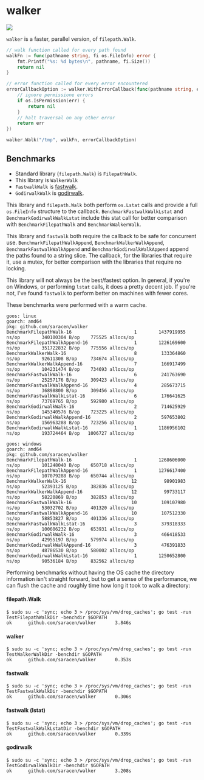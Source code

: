 # walker

[![](https://godoc.org/github.com/saracen/walker?status.svg)](http://godoc.org/github.com/saracen/walker)

`walker` is a faster, parallel version, of `filepath.Walk`.

```go
// walk function called for every path found
walkFn := func(pathname string, fi os.FileInfo) error {
    fmt.Printf("%s: %d bytes\n", pathname, fi.Size())
    return nil
}

// error function called for every error encountered
errorCallbackOption := walker.WithErrorCallback(func(pathname string, err error) error {
    // ignore permissione errors
    if os.IsPermission(err) {
        return nil
    }
    // halt traversal on any other error
    return err
})

walker.Walk("/tmp", walkFn, errorCallbackOption)
```

## Benchmarks

- Standard library (`filepath.Walk`) is `FilepathWalk`.
- This library is `WalkerWalk`
- `FastwalkWalk` is [fastwalk](https://github.com/golang/tools/tree/master/internal/fastwalk).
- `GodirwalkWalk` is [godirwalk](https://github.com/karrick/godirwalk).

This library and `filepath.Walk` both perform `os.Lstat` calls and provide a full `os.FileInfo` structure to the callback. `BenchmarkFastwalkWalkLstat` and `BenchmarkGodirwalkWalkLstat` include this stat call for better comparison with `BenchmarkFilepathWalk` and `BenchmarkWalkerWalk`.

This library and `fastwalk` both require the callback to be safe for concurrent use. `BenchmarkFilepathWalkAppend`, `BenchmarkWalkerWalkAppend`, `BenchmarkFastwalkWalkAppend` and `BenchmarkGodirwalkWalkAppend` append the paths found to a string slice. The callback, for the libraries that require it, use a mutex, for better comparison with the libraries that require no locking.

This library will not always be the best/fastest option. In general, if you're on Windows, or performing `lstat` calls, it does a pretty decent job. If you're not, I've found `fastwalk` to perform better on machines with fewer cores.

These benchmarks were performed with a warm cache.

```
goos: linux
goarch: amd64
pkg: github.com/saracen/walker
BenchmarkFilepathWalk-16                       1        1437919955 ns/op        340100304 B/op    775525 allocs/op
BenchmarkFilepathWalkAppend-16                 1        1226169600 ns/op        351722832 B/op    775556 allocs/op
BenchmarkWalkerWalk-16                         8         133364860 ns/op        92611308 B/op     734674 allocs/op
BenchmarkWalkerWalkAppend-16                   7         166917499 ns/op        104231474 B/op    734693 allocs/op
BenchmarkFastwalkWalk-16                       6         241763690 ns/op        25257176 B/op     309423 allocs/op
BenchmarkFastwalkWalkAppend-16                 4         285673715 ns/op        36898800 B/op     309456 allocs/op
BenchmarkFastwalkWalkLstat-16                  6         176641625 ns/op        73769765 B/op     592980 allocs/op
BenchmarkGodirwalkWalk-16                      2         714625929 ns/op        145340576 B/op    723225 allocs/op
BenchmarkGodirwalkWalkAppend-16                2         597653802 ns/op        156963288 B/op    723256 allocs/op
BenchmarkGodirwalkWalkLstat-16                 1        1186956102 ns/op        193724464 B/op   1006727 allocs/op
```

```
goos: windows
goarch: amd64
pkg: github.com/saracen/walker
BenchmarkFilepathWalk-16                       1        1268606000 ns/op        101248040 B/op    650718 allocs/op
BenchmarkFilepathWalkAppend-16                 1        1276617400 ns/op        107079288 B/op    650744 allocs/op
BenchmarkWalkerWalk-16                        12          98901983 ns/op        52393125 B/op     382836 allocs/op
BenchmarkWalkerWalkAppend-16                  12          99733117 ns/op        58220869 B/op     382853 allocs/op
BenchmarkFastwalkWalk-16                      10         109107980 ns/op        53032702 B/op     401320 allocs/op
BenchmarkFastwalkWalkAppend-16                10         107512330 ns/op        58853827 B/op     401336 allocs/op
BenchmarkFastwalkWalkLstat-16                  3         379318333 ns/op        100606232 B/op    653931 allocs/op
BenchmarkGodirwalkWalk-16                      3         466418533 ns/op        42955197 B/op     579974 allocs/op
BenchmarkGodirwalkWalkAppend-16                3         476391833 ns/op        48786530 B/op     580002 allocs/op
BenchmarkGodirwalkWalkLstat-16                 1        1250652800 ns/op        90536184 B/op     832562 allocs/op
```

Performing benchmarks without having the OS cache the directory information isn't straight forward, but to get a sense of the performance, we can flush the cache and roughly time how long it took to walk a directory:

#### filepath.Walk
```
$ sudo su -c 'sync; echo 3 > /proc/sys/vm/drop_caches'; go test -run TestFilepathWalkDir -benchdir $GOPATH
ok      github.com/saracen/walker       3.846s
```

#### walker
```
$ sudo su -c 'sync; echo 3 > /proc/sys/vm/drop_caches'; go test -run TestWalkerWalkDir -benchdir $GOPATH
ok      github.com/saracen/walker       0.353s
```

#### fastwalk
```
$ sudo su -c 'sync; echo 3 > /proc/sys/vm/drop_caches'; go test -run TestFastwalkWalkDir -benchdir $GOPATH
ok      github.com/saracen/walker       0.306s
```

#### fastwalk (lstat)
```
$ sudo su -c 'sync; echo 3 > /proc/sys/vm/drop_caches'; go test -run TestFastwalkWalkLstatDir -benchdir $GOPATH
ok      github.com/saracen/walker       0.339s
```

#### godirwalk
```
$ sudo su -c 'sync; echo 3 > /proc/sys/vm/drop_caches'; go test -run TestGodirwalkWalkDir -benchdir $GOPATH
ok      github.com/saracen/walker       3.208s
```
